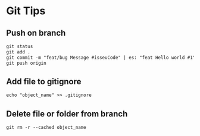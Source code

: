 # Git Tips
## Push on branch
```markdown
git status
git add .
git commit -m "feat/bug Message #isseuCode" | es: "feat Hello world #1"
git push origin 
```
## Add file to gitignore
```markdown
echo "object_name" >> .gitignore
```
## Delete file or folder from branch
```markdown
git rm -r --cached object_name
```